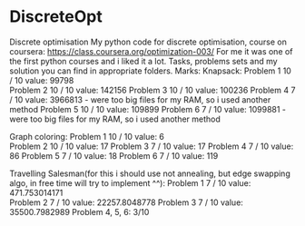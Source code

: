 # DiscreteOpt
Discrete optimisation
My python code for discrete optimisation, course on coursera: https://class.coursera.org/optimization-003/
For me it was one of the first python courses and i liked it a lot.
Tasks, problems sets and my solution you can find in appropriate folders.
Marks:
Knapsack:
 Problem 1	10 / 10   value: 99798		
 Problem 2  10 / 10	  value: 142156
 Problem 3	10 / 10		value: 100236
 Problem 4	 7 / 10		value: 3966813 - were too big files for my RAM, so i used another method
 Problem 5	10 / 10		value: 109899 
 Problem 6	 7 / 10		value: 1099881 - were too big files for my RAM, so i used another method
 
Graph coloring:
 Problem 1	10 / 10   value: 6		
 Problem 2  10 / 10	  value: 17 
 Problem 3	 7 / 10		value: 17 
 Problem 4	 7 / 10		value: 86
 Problem 5	 7 / 10		value: 18 
 Problem 6	 7 / 10		value: 119  
 
Travelling Salesman(for this i should use not annealing, but edge swapping algo, in free time will try to implement ^^):
 Problem 1	 7 / 10   value: 471.753014171		
 Problem 2   7 / 10	  value:  22257.8048778 
 Problem 3	 7 / 10		value: 35500.7982989
 Problem 4, 5, 6: 3/10
